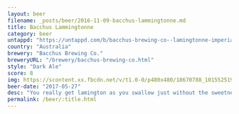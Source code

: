 ```yaml
---
layout: beer
filename: _posts/beer/2016-11-09-bacchus-lammingtonne.md
title: Bacchus Lammingtonne
category: beer
untappd: "https://untappd.com/b/bacchus-brewing-co--lamingtonne-imperial-dark-ale/1460175"
country: "Australia"
brewery: "Bacchus Brewing Co."
breweryURL: "/brewery/bacchus-brewing-co.html"
style: "Dark Ale"
score: 8
img: https://scontent.xx.fbcdn.net/v/t1.0-0/p480x480/18670788_10155251934783745_6372469218024421431_n.jpg?oh=e7ec2bfb3de3a44e6ff0e280967cb0eb&oe=5AFE95E7
beer-date: "2017-05-27"
desc: "You really get lamington as you swallow just without the sweetness. Powerful but easy drinking. Could have been a bit creamier"
permalink: /beer/:title.html
---
```


